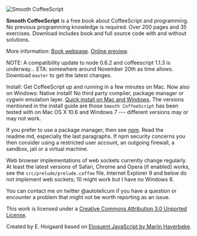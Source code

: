 ![Smooth CoffeeScript](https://github.com/autotelicum/Smooth-CoffeeScript/raw/master/img/WebHeader.png)

**Smooth CoffeeScript** is a free book about CoffeeScript and programming. No previous programming knowledge is required. Over 200 pages and 35 exercises. Download includes book and full source code with and without solutions.

More information:
[Book webpage](http://autotelicum.github.com/Smooth-CoffeeScript/).
[Online preview](http://issuu.com/autotelicum/docs/smooth_coffeescript).

NOTE: A compatibility update to node 0.6.2 and coffeescript 1.1.3 is underway... ETA: somewhere around November 20th as time allows. Download `master` to get the latest changes.

Install: Get CoffeeScript up and running in a few minutes on Mac. Now also on Windows: Native install! No third party compiler, package manager or cygwin emulation layer. [Quick install on Mac and Windows](http://autotelicum.github.com/Smooth-CoffeeScript/literate/install-notes.html). The versions mentioned in the install guide are those `Smooth CoffeeScript` has been tested with on Mac OS X 10.6 and Windows 7 --- different versions may or may not work.

If you prefer to use a package manager, then see [npm](https://github.com/isaacs/npm). Read the readme.md, especially the last paragraphs. If npm security concerns you then consider using a restricted user account, an outgoing firewall, a sandbox, jail or a virtual machine.

Web browser implementations of web sockets currently change regularly. At least the latest versions of Safari, Chrome and Opera (if enabled) works, see the `src/prelude/prelude.coffee` file. Internet Explorer 9 and below do not implement web sockets; 10 might work but I have no Windows 8.

You can contact me on twitter @autotelicum if you have a question or encounter a problem that might not be worth reporting as an issue.

This work is licensed under a [Creative Commons Attribution 3.0 Unported License](http://creativecommons.org/licenses/by/3.0/).

Created by E. Hoigaard based on [Eloquent JavaScript by Marijn Haverbeke](http://eloquentjavascript.net/).
